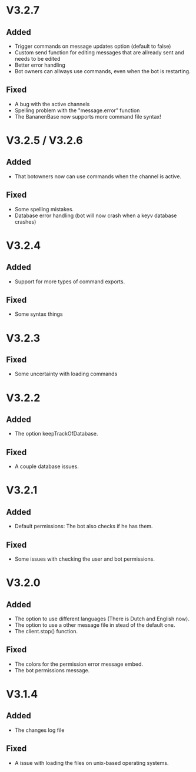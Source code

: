 # V3.2.7
## Added
- Trigger commands on message updates option (default to false)
- Custom send function for editing messages that are allready sent and needs to be edited
- Better error handling
- Bot owners can allways use commands, even when the bot is restarting.
## Fixed
- A bug with the active channels
- Spelling problem with the "message.error" function
- The BananenBase now supports more command file syntax!

# V3.2.5 / V3.2.6
## Added
- That botowners now can use commands when the channel is active.
## Fixed
- Some spelling mistakes.
- Database error handling (bot will now crash when a keyv database crashes)

# V3.2.4
## Added
- Support for more types of command exports.
## Fixed
- Some syntax things

# V3.2.3
## Fixed
- Some uncertainty with loading commands

# V3.2.2
## Added
- The option keepTrackOfDatabase.
## Fixed
- A couple database issues.

# V3.2.1
## Added
- Default permissions: The bot also checks if he has them.
## Fixed
- Some issues with checking the user and bot permissions.

# V3.2.0
## Added
- The option to use different languages (There is Dutch and English now).
- The option to use a other message file in stead of the default one.
- The client.stop() function.
## Fixed
- The colors for the permission error message embed.
- The bot permissions message.

# V3.1.4
## Added
- The changes log file
## Fixed
- A issue with loading the files on unix-based operating systems.
